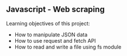 ## Javascript - Web scraping
  
Learning objectives of this project:  
* How to manipulate JSON data
* How to use request and fetch API
* How to read and write a file using fs module
